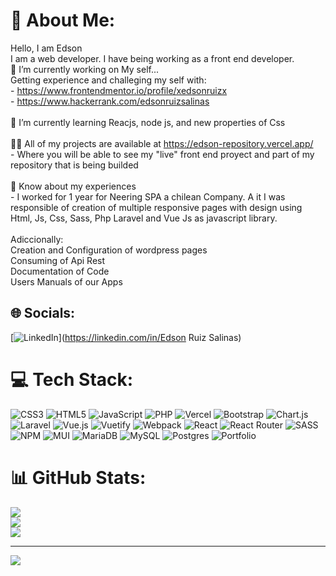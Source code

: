 # 💫 About Me:

Hello, I am Edson<br>I am a web developer. I have being working as a front end developer.<br>🔭 I’m currently working on My self...<br>Getting experience and challeging my self with: <br>- https://www.frontendmentor.io/profile/xedsonruizx<br>- https://www.hackerrank.com/edsonruizsalinas<br><br>🌱 I’m currently learning Reacjs, node js, and new properties of Css<br><br>👨‍💻 All of my projects are available at https://edson-repository.vercel.app/ <br>- Where you will be able to see my "live" front end proyect and part of my repository that is being builded<br> <br>📄 Know about my experiences<br>- I worked for 1 year for Neering SPA a chilean Company. A it I was responsible of creation of multiple responsive pages with design using Html, Js, Css, Sass, Php Laravel and Vue Js as javascript library.<br><br>Adiccionally: <br>Creation and Configuration of wordpress pages<br>Consuming of Api Rest <br>Documentation of Code <br>Users Manuals of our Apps

## 🌐 Socials:

[![LinkedIn](https://img.shields.io/badge/LinkedIn-%230077B5.svg?logo=linkedin&logoColor=white)](https://linkedin.com/in/Edson Ruiz Salinas)

# 💻 Tech Stack:

![CSS3](https://img.shields.io/badge/css3-%231572B6.svg?style=for-the-badge&logo=css3&logoColor=white) ![HTML5](https://img.shields.io/badge/html5-%23E34F26.svg?style=for-the-badge&logo=html5&logoColor=white) ![JavaScript](https://img.shields.io/badge/javascript-%23323330.svg?style=for-the-badge&logo=javascript&logoColor=%23F7DF1E) ![PHP](https://img.shields.io/badge/php-%23777BB4.svg?style=for-the-badge&logo=php&logoColor=white) ![Vercel](https://img.shields.io/badge/vercel-%23000000.svg?style=for-the-badge&logo=vercel&logoColor=white) ![Bootstrap](https://img.shields.io/badge/bootstrap-%23563D7C.svg?style=for-the-badge&logo=bootstrap&logoColor=white) ![Chart.js](https://img.shields.io/badge/chart.js-F5788D.svg?style=for-the-badge&logo=chart.js&logoColor=white) ![Laravel](https://img.shields.io/badge/laravel-%23FF2D20.svg?style=for-the-badge&logo=laravel&logoColor=white) ![Vue.js](https://img.shields.io/badge/vuejs-%2335495e.svg?style=for-the-badge&logo=vuedotjs&logoColor=%234FC08D) ![Vuetify](https://img.shields.io/badge/Vuetify-1867C0?style=for-the-badge&logo=vuetify&logoColor=AEDDFF) ![Webpack](https://img.shields.io/badge/webpack-%238DD6F9.svg?style=for-the-badge&logo=webpack&logoColor=black) ![React](https://img.shields.io/badge/react-%2320232a.svg?style=for-the-badge&logo=react&logoColor=%2361DAFB) ![React Router](https://img.shields.io/badge/React_Router-CA4245?style=for-the-badge&logo=react-router&logoColor=white) ![SASS](https://img.shields.io/badge/SASS-hotpink.svg?style=for-the-badge&logo=SASS&logoColor=white) ![NPM](https://img.shields.io/badge/NPM-%23000000.svg?style=for-the-badge&logo=npm&logoColor=white) ![MUI](https://img.shields.io/badge/MUI-%230081CB.svg?style=for-the-badge&logo=material-ui&logoColor=white) ![MariaDB](https://img.shields.io/badge/MariaDB-003545?style=for-the-badge&logo=mariadb&logoColor=white) ![MySQL](https://img.shields.io/badge/mysql-%2300f.svg?style=for-the-badge&logo=mysql&logoColor=white) ![Postgres](https://img.shields.io/badge/postgres-%23316192.svg?style=for-the-badge&logo=postgresql&logoColor=white) ![Portfolio](https://img.shields.io/badge/Portfolio-%23000000.svg?style=for-the-badge&logo=firefox&logoColor=#FF7139)

# 📊 GitHub Stats:

![](https://github-readme-stats.vercel.app/api?username=xedsonruizx&theme=darcula&hide_border=false&include_all_commits=false&count_private=false)<br/>
![](https://github-readme-streak-stats.herokuapp.com/?user=xedsonruizx&theme=darcula&hide_border=false)<br/>
![](https://github-readme-stats.vercel.app/api/top-langs/?username=xedsonruizx&theme=darcula&hide_border=false&include_all_commits=false&count_private=false&layout=compact)

---

[![](https://visitcount.itsvg.in/api?id=xedsonruizx&icon=0&color=8)](https://visitcount.itsvg.in)

<!-- Proudly created with GPRM ( https://gprm.itsvg.in ) -->
